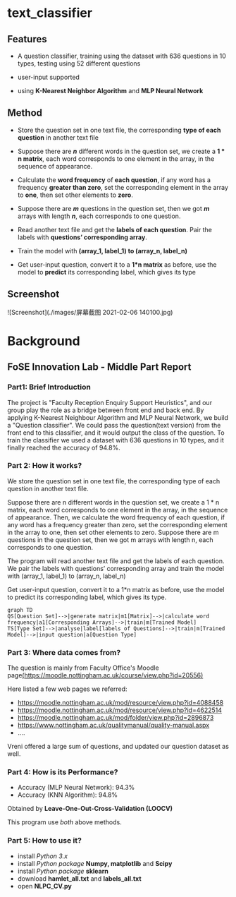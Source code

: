 # text_classifier

## Features

- A question classifier, training using the dataset with 636 questions in 10 types, testing using 52 different questions

- user-input supported

- using **K-Nearest Neighbor Algorithm** and **MLP Neural Network**

## Method

- Store the question set in one text file, the corresponding **type of each question** in another text file

- Suppose there are **_n_** different words in the question set, we create a __1 * n matrix__, each word corresponds to one element in the array, in the sequence of appearance.

- Calculate the **word frequency** of __each question__, if any word has a frequency **greater than zero**, set the corresponding element in the array to **one**, then set other elements to **zero**.

- Suppose there are **_m_** questions in the question set, then we got **_m_** arrays with length **_n_**, each corresponds to one question.

- Read another text file and get the **labels of each question**. Pair the labels with **questions’ corresponding array**.

- Train the model with **(array_1, label_1) to (array_n, label_n)**

- Get user-input question, convert it to a __1*n matrix__ as before, use the model to **predict** its corresponding label, which gives its type

## Screenshot

![Screenshot](./images/屏幕截图 2021-02-06 140100.jpg)

# Background

## FoSE Innovation Lab - Middle Part Report

### Part1: Brief Introduction

The project is "Faculty Reception Enquiry Support Heuristics", and our group play the role as a bridge between front end and back end. By applying K-Nearest Neighbour Algorithm and MLP Neural Network, we build a "Question classifier". We could pass the question(text version) from the front end to this classifier, and it would output the class of the question. To train the classifier we used a dataset with 636 questions in 10 types, and it finally reached the accuracy of 94.8%.

### Part 2: How it works?

We store the question set in one text file, the corresponding type of each question in another text file.

Suppose there are n different words in the question set, we create a 1 \* n matrix, each word corresponds to one element in the array, in the sequence of appearance. Then, we calculate the word frequency of each question, if any word has a frequency greater than zero, set the corresponding element in the array to one, then set other elements to zero. Suppose there are m questions in the question set, then we got m arrays with length n, each corresponds to one question.

The program will read another text file and get the labels of each question. We pair the labels with questions’ corresponding array and train the model with (array_1, label_1) to (array_n, label_n)

Get user-input question, convert it to a 1\*n matrix as before, use the model to predict its corresponding label, which gives its type.

```mermaid
graph TD
QS[Question Set]-->|generate matrix|m1[Matrix]-->|calculate word frequency|a1[Corresponding Arrays]-->|train|m[Trained Model]
TS[Type Set]-->|analyse|label[labels of Questions]-->|train|m[Trained Model]-->|input question|a[Question Type]
```

### Part 3: Where data comes from?

The question is mainly from Faculty Office's Moodle page[(https://moodle.nottingham.ac.uk/course/view.php?id=20556)](https://moodle.nottingham.ac.uk/course/view.php?id=20556)

Here listed a few web pages we referred:

- https://moodle.nottingham.ac.uk/mod/resource/view.php?id=4088458
- https://moodle.nottingham.ac.uk/mod/resource/view.php?id=4622514
- https://moodle.nottingham.ac.uk/mod/folder/view.php?id=2896873
- https://www.nottingham.ac.uk/qualitymanual/quality-manual.aspx
- ....

Vreni offered a large sum of questions, and updated our question dataset as well.

### Part 4: How is its Performance?

- Accuracy (MLP Neural Network): 94.3%
- Accuracy (KNN Algorithm): 94.8%

Obtained by **Leave-One-Out-Cross-Validation (LOOCV)**

This program use _both_ above methods.

### Part 5: How to use it?

- install _Python 3.x_
- install _Python package_ __Numpy, matplotlib__ and __Scipy__
- install _Python package_ __sklearn__
- download __hamlet_all.txt__ and __labels_all.txt__
- open __NLPC_CV.py__





